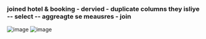 ### joined hotel & booking - dervied - duplicate columns they isliye -- select -- aggreagte se meausres - join 

![image](https://github.com/saksham-mishra24/Revenue-Insights_Azure-data-Factory/assets/120908587/118e98af-eb84-49fa-a373-14736e6b415d)
![image](https://github.com/saksham-mishra24/Revenue-Insights_Azure-data-Factory/assets/120908587/0114c357-14fb-4e35-a1ef-68a3fde08fbe)


